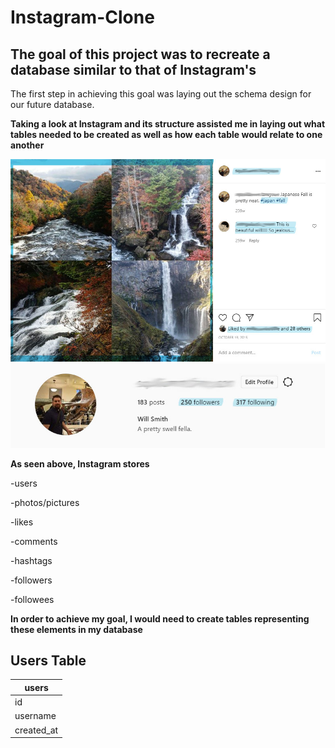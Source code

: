 # Instagram-Clone

## The goal of this project was to recreate a database similar to that of Instagram's 

The first step in achieving this goal was laying out the schema design for our future database.

**Taking a look at Instagram and its structure assisted me in laying out what tables needed to be created as well as how each table would relate to one another**


![](Images/Image%20Section.jpg)
![](Images/User%20Section.jpg)



**As seen above, Instagram stores**


-users

-photos/pictures

-likes

-comments

-hashtags

-followers

-followees


**In order to achieve my goal, I would need to create tables representing these elements in my database**


## Users Table

**users** | 
----------|
  id      |
  username|
  created_at|
 


